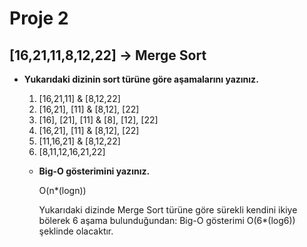 # Proje 2

## **[16,21,11,8,12,22]** -> Merge Sort	



- **Yukarıdaki dizinin sort türüne göre aşamalarını yazınız.**

  1) [16,21,11] & [8,12,22]
  2) [16,21], [11] & [8,12], [22]
  3) [16], [21], [11] & [8], [12], [22]
  4) [16,21], [11] & [8,12], [22]
  5) [11,16,21] & [8,12,22]
  6) [8,11,12,16,21,22]

  - **Big-O gösterimini yazınız.**

     O(n*(logn))

    Yukarıdaki dizinde Merge Sort türüne göre sürekli kendini ikiye bölerek 6 aşama bulunduğundan: Big-O gösterimi O(6*(log6)) şeklinde olacaktır.